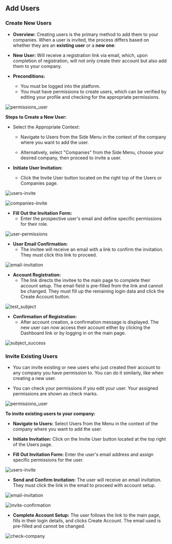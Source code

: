 ## Add Users

### Create New Users

- **Overview:**
  Creating users is the primary method to add them to your companies. When a user is invited, the process differs based on whether they are an **existing user** or a **new one**:

- **New User:**
  Will receive a registration link via email, which, upon completion of registration, will not only create their account but also add them to your company.

- **Preconditions:**

  - You must be logged into the platform.
  - You must have permissions to create users, which can be verified by editing your profile and checking for the appropriate permissions.

![permissions_user](../../images/permissions_user-1.png)

**Steps to Create a New User:**

- Select the Appropriate Context:

  - Navigate to Users from the Side Menu in the context of the company where you want to add the user.

  - Alternatively, select "Companies" from the Side Menu, choose your desired company, then proceed to invite a user.

- **Initiate User Invitation:**
  - Click the Invite User button located on the right top of the Users or Companies page.

![users-invite](../../images/users-invite.png)

![companies-invite](<../../images/companies-invite(1).png>)

- **Fill Out the Invitation Form:**
  - Enter the prospective user's email and define specific permissions for their role.

![user-permissions](../../images/user-inviteform.png)

- **User Email Confirmation:**
  - The invitee will receive an email with a link to confirm the invitation. They must click this link to proceed.

![email-invitation](../../images/email-invitation.png)

- **Account Registration:**
  - The link directs the invitee to the main page to complete their account setup. The email field is pre-filled from the link and cannot be changed. They must fill up the remaining login data and click the Create Account button.

![test_subject](../../images/test_subject.png)

- **Confirmation of Registration:**
  - After account creation, a confirmation message is displayed. The new user can now access their account either by clicking the Dashboard link or by logging in on the main page.

![subject_success](../../images/subject_success.png)

### Invite Existing Users

- You can invite existing or new users who just created their account to any company you have permission to. You can do it similarly, like when creating a new user.

- You can check your permissions if you edit your user. Your assigned permissions are shown as check marks.

![permissions_user](../../images/permissions_user-1.png)

**To invite existing users to your company:**

- **Navigate to Users:**
  Select Users from the Menu in the context of the company where you want to add the user.

- **Initiate Invitation:**
  Click on the Invite User button located at the top right of the Users page.

- **Fill Out Invitation Form:**
  Enter the user's email address and assign specific permissions for the user.

![users-invite](../../images/invite-user.png)

- **Send and Confirm Invitation:**
  The user will receive an email invitation. They must click the link in the email to proceed with account setup.

![email-invitation](../../images/email-invite.png)

![invite-confirmation](../../images/accept-invite2.png)

- **Complete Account Setup:**
  The user follows the link to the main page, fills in their login details, and clicks Create Account. The email used is pre-filled and cannot be changed.

![check-company](../../images/check-company.png)
